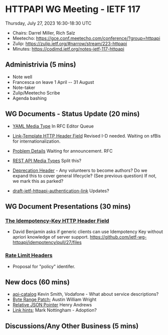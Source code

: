 # HTTPAPI WG Meeting - IETF 117

Thursday, July 27, 2023 16:30-18:30 UTC

* Chairs: Darrel Miller, Rich Salz
* Meetecho: https://gce.conf.meetecho.com/conference/?group=httpapi
* Zulip: https://zulip.ietf.org/#narrow/stream/223-httpapi
* Minutes: https://codimd.ietf.org/notes-ietf-117-httpapi

## Administrivia (5 mins)

- Note well
- Francesca on leave 1 April -- 31 August
- Note-taker
- Zulip/Meetecho Scribe
- Agenda bashing

## WG Documents - Status Update (20 mins)

- [YAML Media Type](https://datatracker.ietf.org/doc/draft-ietf-httpapi-yaml-mediatypes/) In RFC Editor Queue

- [Link-Template HTTP Header Field](https://datatracker.ietf.org/doc/draft-ietf-httpapi-link-template/) Revised I-D needed. Waiting on sfBis for internationalization.

- [Problem Details](https://datatracker.ietf.org/doc/draft-ietf-httpapi-rfc7807bis/) Waiting for announcement. RFC

- [REST API Media Types](https://datatracker.ietf.org/doc/draft-ietf-httpapi-rest-api-mediatypes/)  Split this?

- [Deprecation Header](https://datatracker.ietf.org/doc/html/draft-ietf-httpapi-deprecation-header) - Any volunteers to become authors? Do we expand this to cover general lifecycle? (See previous question) If not, we mark this as parked?

- [draft-ietf-httpapi-authentication-link](https://datatracker.ietf.org/doc/draft-ietf-httpapi-authentication-link/) Updates?



## WG Document Presentations (30 mins)

### [The Idempotency-Key HTTP Header Field](https://datatracker.ietf.org/doc/draft-ietf-httpapi-idempotency-key-header/)
- David Benjamin asks if generic clients can use Idempotency Key without apriori knowledge of server support. https://github.com/ietf-wg-httpapi/idempotency/pull/27/files

### [Rate Limit Headers](https://datatracker.ietf.org/doc/draft-ietf-httpapi-ratelimit-headers/)
- Proposal for "policy" identifer.

## New docs (60 mins)

- [api-catalog](https://datatracker.ietf.org/doc/draft-smith-api-catalog/) Kevin Smith, Vodafone - What about service descriptions?
- [Byte Range Patch](https://www.ietf.org/archive/id/draft-wright-http-patch-byterange-03.html); Austin William Wright
- [Relative JSON Pointer](https://datatracker.ietf.org/doc/html/draft-hha-relative-json-pointer-00) Henry Andrews
- [Link hints](https://datatracker.ietf.org/doc/draft-nottingham-link-hint/); Mark Nottingham - Adoption?

## Discussions/Any Other Business (5 mins)


